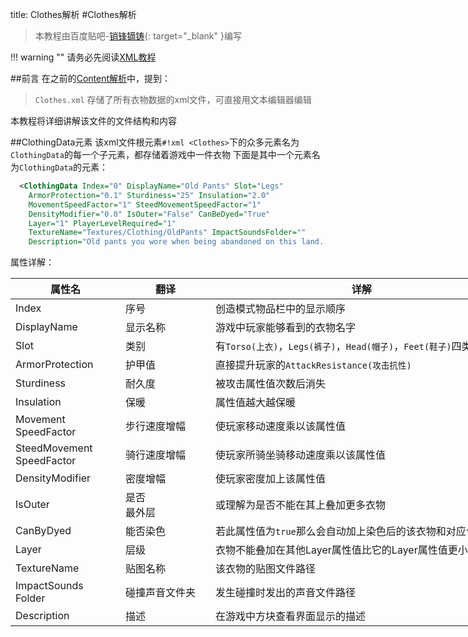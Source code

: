 title: Clothes解析
#Clothes解析

>本教程由百度贴吧-[销锋镝铸](http://tieba.baidu.com/home/main/?un=销锋镝铸){: target="\_blank" }编写

!!! warning ""
    请务必先阅读[XML教程][1]

##前言
在之前的[Content解析][2]中，提到：
>`Clothes.xml` 存储了所有衣物数据的xml文件，可直接用文本编辑器编辑

本教程将详细讲解该文件的文件结构和内容

##ClothingData元素
该xml文件根元素`#!xml <Clothes>`下的众多元素名为`ClothingData`的每一个子元素，都存储着游戏中一件衣物
下面是其中一个元素名为`ClothingData`的元素：
```xml
  <ClothingData Index="0" DisplayName="Old Pants" Slot="Legs"
    ArmorProtection="0.1" Sturdiness="25" Insulation="2.0"
    MovementSpeedFactor="1" SteedMovementSpeedFactor="1" 
    DensityModifier="0.0" IsOuter="False" CanBeDyed="True" 
    Layer="1" PlayerLevelRequired="1" 
    TextureName="Textures/Clothing/OldPants" ImpactSoundsFolder="" 
    Description="Old pants you wore when being abandoned on this land. Can be dyed. Almost no protection. Weak insulation." />
```
属性详解：
<style>
	article th, td{
		vertical-align:middle !important;
	}
</style>
<table style="table-layout:fixed; min-width:54rem;">
    <thead>
        <tr>
            <th style="width: 10rem;word-break: break-all">属性名</th>
            <th style="width: 8rem;">翻译</th>
            <th>详解</th>
        </tr>
    </thead>
    <tbody>
        <tr>
            <td>Index</td>
            <td>序号</td>
            <td>创造模式物品栏中的显示顺序</td>
        </tr>
        <tr>
            <td>DisplayName</td>
            <td>显示名称</td>
            <td>游戏中玩家能够看到的衣物名字</td>
        </tr>
        <tr>
            <td>Slot</td>
            <td>类别</td>
            <td>有<code>Torso(上衣)</code>，<code>Legs(裤子)</code>，<code>Head(帽子)</code>，<code>Feet(鞋子)</code>四类</td>
        </tr>
        <tr>
            <td>ArmorProtection</td>
            <td>护甲值</td>
            <td>直接提升玩家的<code>AttackResistance(攻击抗性)</code></td>
        </tr>
        <tr>
            <td>Sturdiness</td>
            <td>耐久度</td>
            <td>被攻击属性值次数后消失</td>
        </tr>
        <tr>
            <td>Insulation</td>
            <td>保暖</td>
            <td>属性值越大越保暖</td>
        </tr>
        <tr>
            <td>Movement<br />SpeedFactor</td>
            <td>步行速度增幅</td>
            <td>使玩家移动速度乘以该属性值</td>
        </tr>
        <tr>
            <td>SteedMovement<br />SpeedFactor</td>
            <td>骑行速度增幅</td>
            <td>使玩家所骑坐骑移动速度乘以该属性值</td>
        </tr>
        <tr>
            <td>DensityModifier</td>
            <td>密度增幅</td>
            <td>使玩家密度加上该属性值</td>
        </tr>
        <tr>
            <td>IsOuter</td>
            <td>是否<br />最外层</td>
            <td>或理解为是否不能在其上叠加更多衣物</td>
        </tr>
        <tr>
            <td>CanByDyed</td>
            <td>能否染色</td>
            <td>若此属性值为<code>true</code>那么会自动加上染色后的该衣物和对应合成表</td>
        </tr>
        <tr>
            <td>Layer</td>
            <td>层级</td>
            <td>衣物不能叠加在其他Layer属性值比它的Layer属性值更小的衣物上</td>
        </tr>
        <tr>
            <td>TextureName</td>
            <td>贴图名称</td>
            <td>该衣物的贴图文件路径</td>
        </tr>
        <tr>
            <td>ImpactSounds<br />Folder</td>
            <td>碰撞声音文件夹</td>
            <td>发生碰撞时发出的声音文件路径</td>
        </tr>
        <tr>
            <td>Description</td>
            <td>描述</td>
            <td>在游戏中方块查看界面显示的描述</td>
        </tr>
    </tbody>
</table>



[1]: xml_tutorial.md
[2]: content_tutorial.md#_2